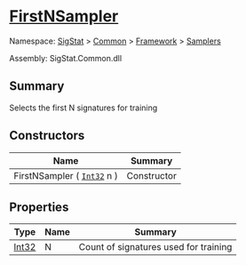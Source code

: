 # [FirstNSampler](./FirstNSampler.md)

Namespace: [SigStat]() > [Common](./../../README.md) > [Framework]() > [Samplers](./README.md)

Assembly: SigStat.Common.dll

## Summary
Selects the first N signatures for training

## Constructors

| Name | Summary | 
| --- | --- | 
| FirstNSampler ( [`Int32`](https://docs.microsoft.com/en-us/dotnet/api/System.Int32) n ) | Constructor | 


## Properties

| Type | Name | Summary | 
| --- | --- | --- | 
| [Int32](https://docs.microsoft.com/en-us/dotnet/api/System.Int32) | N | Count of signatures used for training | 


